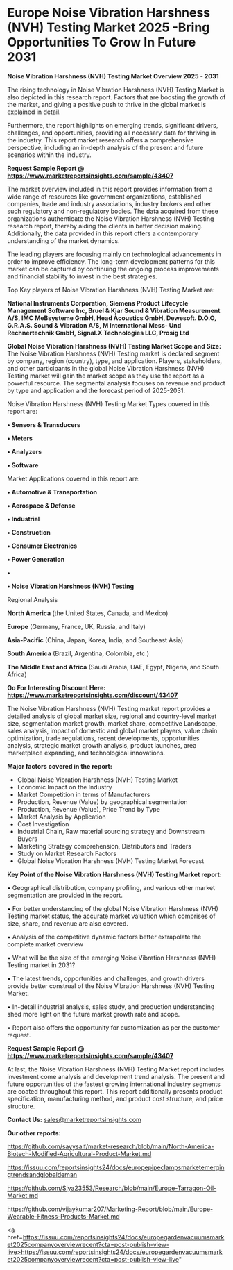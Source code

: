 # Europe Noise Vibration Harshness (NVH) Testing Market 2025 -Bring Opportunities To Grow In Future 2031

<Strong> Noise Vibration Harshness (NVH) Testing Market Overview 2025 - 2031</strong>

The rising technology in Noise Vibration Harshness (NVH) Testing Market is also depicted in this research report. Factors that are boosting the growth of the market, and giving a positive push to thrive in the global market is explained in detail.

Furthermore, the report highlights on emerging trends, significant drivers, challenges, and opportunities, providing all necessary data for thriving in the industry. This report market research offers a comprehensive perspective, including an in-depth analysis of the present and future scenarios within the industry.

<strong>Request Sample Report @ <a href=https://www.marketreportsinsights.com/sample/43407>https://www.marketreportsinsights.com/sample/43407</a></strong>

The market overview included in this report provides information from a wide range of resources like government organizations, established companies, trade and industry associations, industry brokers and other such regulatory and non-regulatory bodies. The data acquired from these organizations authenticate the Noise Vibration Harshness (NVH) Testing research report, thereby aiding the clients in better decision making. Additionally, the data provided in this report offers a contemporary understanding of the market dynamics.

The leading players are focusing mainly on technological advancements in order to improve efficiency. The long-term development patterns for this market can be captured by continuing the ongoing process improvements and financial stability to invest in the best strategies.

Top Key players of Noise Vibration Harshness (NVH) Testing Market are:

<strong>National Instruments Corporation, Siemens Product Lifecycle Management Software Inc, Bruel & Kjar Sound & Vibration Measurement A/S, IMC MeBsysteme GmbH, Head Acoustics GmbH, Dewesoft. D.O.O, G.R.A.S. Sound & Vibration A/S, M International Mess- Und Rechnertechnik GmbH, Signal.X Technologies LLC, Prosig Ltd</strong>

<strong><b>Global Noise Vibration Harshness (NVH) Testing Market Scope and Size:</b></strong>
The Noise Vibration Harshness (NVH) Testing market is declared segment by company, region (country), type, and application. Players, stakeholders, and other participants in the global Noise Vibration Harshness (NVH) Testing market will gain the market scope as they use the report as a powerful resource. The segmental analysis focuses on revenue and product by type and application and the forecast period of 2025-2031.

Noise Vibration Harshness (NVH) Testing Market Types covered in this report are:

<strong>•  Sensors & Transducers

•  Meters

•  Analyzers

•  Software</strong>

Market Applications covered in this report are:

<strong>•  Automotive & Transportation

•  Aerospace & Defense

•  Industrial

•  Construction

•  Consumer Electronics

•  Power Generation

•  

•  Noise Vibration Harshness (NVH) Testing</strong> 

Regional Analysis

<strong>North America</strong> (the United States, Canada, and Mexico)

<strong>Europe</strong> (Germany, France, UK, Russia, and Italy)

<strong>Asia-Pacific</strong> (China, Japan, Korea, India, and Southeast Asia)

<strong>South America</strong> (Brazil, Argentina, Colombia, etc.)

<strong>The Middle East and Africa</strong> (Saudi Arabia, UAE, Egypt, Nigeria, and South Africa)

<strong>Go For Interesting Discount Here: <a href=https://www.marketreportsinsights.com/discount/43407>https://www.marketreportsinsights.com/discount/43407</a></strong>

The Noise Vibration Harshness (NVH) Testing market report provides a detailed analysis of global market size, regional and country-level market size, segmentation market growth, market share, competitive Landscape, sales analysis, impact of domestic and global market players, value chain optimization, trade regulations, recent developments, opportunities analysis, strategic market growth analysis, product launches, area marketplace expanding, and technological innovations.

<strong><b>Major factors covered in the report:</b></strong>
<ul>
  <li>Global Noise Vibration Harshness (NVH) Testing Market </li>
  <li>Economic Impact on the Industry</li>
  <li>Market Competition in terms of Manufacturers</li>
  <li>Production, Revenue (Value) by geographical segmentation</li>
  <li>Production, Revenue (Value), Price Trend by Type</li>
  <li>Market Analysis by Application</li>
  <li>Cost Investigation</li>
  <li>Industrial Chain, Raw material sourcing strategy and Downstream Buyers</li>
  <li>Marketing Strategy comprehension, Distributors and Traders</li>
  <li>Study on Market Research Factors</li>
  <li>Global Noise Vibration Harshness (NVH) Testing Market Forecast</li>
</ul>

<strong><b>Key Point of the Noise Vibration Harshness (NVH) Testing Market report:</b></strong>

• Geographical distribution, company profiling, and various other market segmentation are provided in the report.

• For better understanding of the global Noise Vibration Harshness (NVH) Testing market status, the accurate market valuation which comprises of size, share, and revenue are also covered.

• Analysis of the competitive dynamic factors better extrapolate the complete market overview

• What will be the size of the emerging Noise Vibration Harshness (NVH) Testing market in 2031?

• The latest trends, opportunities and challenges, and growth drivers provide better construal of the Noise Vibration Harshness (NVH) Testing Market.

• In-detail industrial analysis, sales study, and production understanding shed more light on the future market growth rate and scope.

• Report also offers the opportunity for customization as per the customer request.

<strong>Request Sample Report @ <a href=https://www.marketreportsinsights.com/sample/43407>https://www.marketreportsinsights.com/sample/43407</a></strong>

At last, the Noise Vibration Harshness (NVH) Testing Market report includes investment come analysis and development trend analysis. The present and future opportunities of the fastest growing international industry segments are coated throughout this report. This report additionally presents product specification, manufacturing method, and product cost structure, and price structure.

<strong>Contact Us:</strong>
sales@marketreportsinsights.com

<strong>Our other reports:</strong>

<a href=https://github.com/sayysaif/market-research/blob/main/North-America-Biotech-Modified-Agricultural-Product-Market.md>https://github.com/sayysaif/market-research/blob/main/North-America-Biotech-Modified-Agricultural-Product-Market.md</a>

<a href=https://issuu.com/reportsinsights24/docs/europepipeclampsmarketemergingtrendsandglobaldeman>https://issuu.com/reportsinsights24/docs/europepipeclampsmarketemergingtrendsandglobaldeman</a>

<a href=https://github.com/Siya23553/Research/blob/main/Europe-Tarragon-Oil-Market.md>https://github.com/Siya23553/Research/blob/main/Europe-Tarragon-Oil-Market.md</a>

<a href=https://github.com/vijaykumar207/Marketing-Report/blob/main/Europe-Wearable-Fitness-Products-Market.md>https://github.com/vijaykumar207/Marketing-Report/blob/main/Europe-Wearable-Fitness-Products-Market.md</a>

<a href=https://issuu.com/reportsinsights24/docs/europegardenvacuumsmarket2025companyoverviewrecent?cta=post-publish-view-live>https://issuu.com/reportsinsights24/docs/europegardenvacuumsmarket2025companyoverviewrecent?cta=post-publish-view-live</a>"

